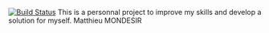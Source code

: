 [![Build Status](https://travis-ci.org/Matthieu972/AnimalEpik.svg?branch=master)](https://travis-ci.org/Matthieu972/AnimalEpik)
This is a personnal project to improve my skills and develop a solution for myself.
Matthieu MONDESIR
